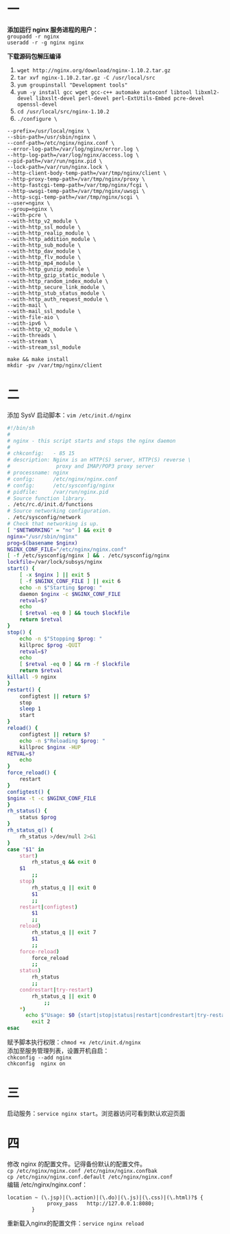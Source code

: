 
# 一

**添加运行 nginx 服务进程的用户：**  
`groupadd -r nginx`  
`useradd -r -g nginx nginx`  











**下载源码包解压编译**  
1. `wget http://nginx.org/download/nginx-1.10.2.tar.gz`  
2. `tar xvf nginx-1.10.2.tar.gz -C /usr/local/src`  
3. `yum groupinstall "Development tools" `  
4. `yum -y install gcc wget gcc-c++ automake autoconf libtool libxml2-devel libxslt-devel perl-devel perl-ExtUtils-Embed pcre-devel openssl-devel`
5. `cd /usr/local/src/nginx-1.10.2`  
6. `./configure \`  










```
--prefix=/usr/local/nginx \
--sbin-path=/usr/sbin/nginx \
--conf-path=/etc/nginx/nginx.conf \
--error-log-path=/var/log/nginx/error.log \
--http-log-path=/var/log/nginx/access.log \
--pid-path=/var/run/nginx.pid \
--lock-path=/var/run/nginx.lock \
--http-client-body-temp-path=/var/tmp/nginx/client \
--http-proxy-temp-path=/var/tmp/nginx/proxy \
--http-fastcgi-temp-path=/var/tmp/nginx/fcgi \
--http-uwsgi-temp-path=/var/tmp/nginx/uwsgi \
--http-scgi-temp-path=/var/tmp/nginx/scgi \
--user=nginx \
--group=nginx \
--with-pcre \
--with-http_v2_module \
--with-http_ssl_module \
--with-http_realip_module \
--with-http_addition_module \
--with-http_sub_module \
--with-http_dav_module \
--with-http_flv_module \
--with-http_mp4_module \
--with-http_gunzip_module \
--with-http_gzip_static_module \
--with-http_random_index_module \
--with-http_secure_link_module \
--with-http_stub_status_module \
--with-http_auth_request_module \
--with-mail \
--with-mail_ssl_module \
--with-file-aio \
--with-ipv6 \
--with-http_v2_module \
--with-threads \
--with-stream \
--with-stream_ssl_module
```




`make && make install`  
`mkdir -pv /var/tmp/nginx/client`  







# 二  

添加 SysV 启动脚本：`vim /etc/init.d/nginx`  

```sh
#!/bin/sh 
# 
# nginx - this script starts and stops the nginx daemon 
# 
# chkconfig:   - 85 15 
# description: Nginx is an HTTP(S) server, HTTP(S) reverse \ 
#               proxy and IMAP/POP3 proxy server 
# processname: nginx 
# config:      /etc/nginx/nginx.conf 
# config:      /etc/sysconfig/nginx 
# pidfile:     /var/run/nginx.pid 
# Source function library. 
. /etc/rc.d/init.d/functions
# Source networking configuration. 
. /etc/sysconfig/network
# Check that networking is up. 
[ "$NETWORKING" = "no" ] && exit 0
nginx="/usr/sbin/nginx"
prog=$(basename $nginx)
NGINX_CONF_FILE="/etc/nginx/nginx.conf"
[ -f /etc/sysconfig/nginx ] && . /etc/sysconfig/nginx
lockfile=/var/lock/subsys/nginx
start() {
    [ -x $nginx ] || exit 5
    [ -f $NGINX_CONF_FILE ] || exit 6
    echo -n $"Starting $prog: " 
    daemon $nginx -c $NGINX_CONF_FILE
    retval=$?
    echo 
    [ $retval -eq 0 ] && touch $lockfile
    return $retval
}
stop() {
    echo -n $"Stopping $prog: " 
    killproc $prog -QUIT
    retval=$?
    echo 
    [ $retval -eq 0 ] && rm -f $lockfile
    return $retval
killall -9 nginx
}
restart() {
    configtest || return $?
    stop
    sleep 1
    start
}
reload() {
    configtest || return $?
    echo -n $"Reloading $prog: " 
    killproc $nginx -HUP
RETVAL=$?
    echo 
}
force_reload() {
    restart
}
configtest() {
$nginx -t -c $NGINX_CONF_FILE
}
rh_status() {
    status $prog
}
rh_status_q() {
    rh_status >/dev/null 2>&1
}
case "$1" in
    start)
        rh_status_q && exit 0
    $1
        ;;
    stop)
        rh_status_q || exit 0
        $1
        ;;
    restart|configtest)
        $1
        ;;
    reload)
        rh_status_q || exit 7
        $1
        ;;
    force-reload)
        force_reload
        ;;
    status)
        rh_status
        ;;
    condrestart|try-restart)
        rh_status_q || exit 0
            ;;
    *)
      echo $"Usage: $0 {start|stop|status|restart|condrestart|try-restart|reload|force-reload|configtest}" 
        exit 2
esac
```

赋予脚本执行权限：`chmod +x /etc/init.d/nginx`  
添加至服务管理列表，设置开机自启：  
`chkconfig --add nginx`  
`chkconfig  nginx on`  




# 三

启动服务：`service nginx start`。浏览器访问可看到默认欢迎页面  










# 四

修改 nginx 的配置文件。记得备份默认的配置文件。  
`cp /etc/nginx/nginx.conf /etc/nginx/nginx.confbak`  
`cp /etc/nginx/nginx.conf.default /etc/nginx/nginx.conf`  
编辑 /etc/nginx/nginx.conf：  


```
location ~ (\.jsp)|(\.action)|(\.do)|(\.js)|(\.css)|(\.html)?$ {
             proxy_pass   http://127.0.0.1:8080;
        }
```
         
重新载入nginx的配置文件：`service nginx reload`  



